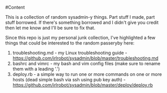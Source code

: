 #Content

This is a collection of random sysadmin-y things. Part stuff I made, part stuff borrowed.  If there's something borrowed and I didn't give you credit then let me know and I'll be sure to fix that.

Since this repo is just my personal junk collection, I've highlighted a few things that could be interested to the random passeryby here:

1)  troubleshooting.md - my Linux troubleshooting guide - https://github.com/irlrobot/sysadmin/blob/master/troubleshooting.md <br>
2)  bashrc and vimrc - my bash and vim config files (make sure to rename them with a leading '.')<br>
3)  deploy.rb - a simple way to run one or more commands on one or more hosts (dead simple bash via ssh using pub key auth) - https://github.com/irlrobot/sysadmin/blob/master/deploy/deploy.rb<br>

